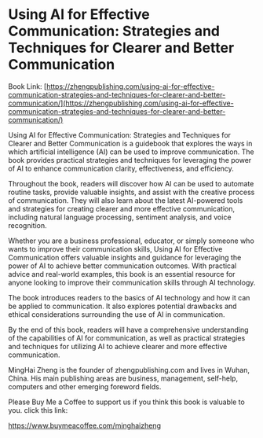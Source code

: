 # Using AI for Effective Communication: Strategies and Techniques for Clearer and Better Communication

Book Link: [https://zhengpublishing.com/using-ai-for-effective-communication-strategies-and-techniques-for-clearer-and-better-communication/](https://zhengpublishing.com/using-ai-for-effective-communication-strategies-and-techniques-for-clearer-and-better-communication/)

Using AI for Effective Communication: Strategies and Techniques for Clearer and Better Communication is a guidebook that explores the ways in which artificial intelligence (AI) can be used to improve communication. The book provides practical strategies and techniques for leveraging the power of AI to enhance communication clarity, effectiveness, and efficiency.

Throughout the book, readers will discover how AI can be used to automate routine tasks, provide valuable insights, and assist with the creative process of communication. They will also learn about the latest AI-powered tools and strategies for creating clearer and more effective communication, including natural language processing, sentiment analysis, and voice recognition.

Whether you are a business professional, educator, or simply someone who wants to improve their communication skills, Using AI for Effective Communication offers valuable insights and guidance for leveraging the power of AI to achieve better communication outcomes. With practical advice and real-world examples, this book is an essential resource for anyone looking to improve their communication skills through AI technology.

The book introduces readers to the basics of AI technology and how it can be applied to communication. It also explores potential drawbacks and ethical considerations surrounding the use of AI in communication.

By the end of this book, readers will have a comprehensive understanding of the capabilities of AI for communication, as well as practical strategies and techniques for utilizing AI to achieve clearer and more effective communication.

MingHai Zheng is the founder of zhengpublishing.com and lives in Wuhan, China. His main publishing areas are business, management, self-help, computers and other emerging foreword fields.

Please Buy Me a Coffee to support us if you think this book is valuable to you. click this link:

https://www.buymeacoffee.com/minghaizheng

